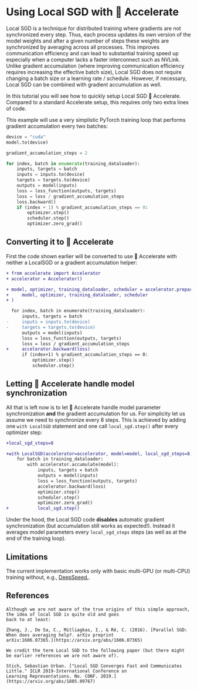 <!--Copyright 2023 The HuggingFace Team. All rights reserved.

Licensed under the Apache License, Version 2.0 (the "License"); you may not use this file except in compliance with
the License. You may obtain a copy of the License at

http://www.apache.org/licenses/LICENSE-2.0

Unless required by applicable law or agreed to in writing, software distributed under the License is distributed on
an "AS IS" BASIS, WITHOUT WARRANTIES OR CONDITIONS OF ANY KIND, either express or implied. See the License for the
specific language governing permissions and limitations under the License.

⚠️ Note that this file is in Markdown but contain specific syntax for our doc-builder (similar to MDX) that may not be
rendered properly in your Markdown viewer.
-->

# Using Local SGD with 🤗 Accelerate

Local SGD is a technique for distributed training where gradients are not synchronized every step. Thus, each process updates its own version of the model weights and after a given number of steps these weights are synchronized by averaging across all processes. This improves communication efficiency and can lead to substantial training speed up especially when a computer lacks a faster interconnect such as NVLink.
Unlike gradient accumulation (where improving communication efficiency requires increasing the effective batch size), Local SGD does not require changing a batch size or a learning rate / schedule. However, if necessary, Local SGD can be combined with gradient accumulation as well.

In this tutorial you will see how to quickly setup  Local SGD 🤗 Accelerate. Compared to a standard Accelerate setup, this requires only two extra lines of code.

This example will use a very simplistic PyTorch training loop that performs gradient accumulation every two batches:

```python
device = "cuda"
model.to(device)

gradient_accumulation_steps = 2

for index, batch in enumerate(training_dataloader):
    inputs, targets = batch
    inputs = inputs.to(device)
    targets = targets.to(device)
    outputs = model(inputs)
    loss = loss_function(outputs, targets)
    loss = loss / gradient_accumulation_steps
    loss.backward()
    if (index + 1) % gradient_accumulation_steps == 0:
        optimizer.step()
        scheduler.step()
        optimizer.zero_grad()
```

## Converting it to 🤗 Accelerate

First the code shown earlier will be converted to use 🤗 Accelerate  with neither a LocalSGD or a gradient accumulation helper:

```diff
+ from accelerate import Accelerator
+ accelerator = Accelerator()

+ model, optimizer, training_dataloader, scheduler = accelerator.prepare(
+     model, optimizer, training_dataloader, scheduler
+ )

  for index, batch in enumerate(training_dataloader):
      inputs, targets = batch
-     inputs = inputs.to(device)
-     targets = targets.to(device)
      outputs = model(inputs)
      loss = loss_function(outputs, targets)
      loss = loss / gradient_accumulation_steps
+     accelerator.backward(loss)
      if (index+1) % gradient_accumulation_steps == 0:
          optimizer.step()
          scheduler.step()
```

## Letting 🤗 Accelerate handle model synchronization 

All that is left now is to let 🤗 Accelerate handle model parameter synchronization **and** the gradient accumulation for us. For simplicity let us assume we need to synchronize every 8 steps. This is
achieved by adding one `with LocalSGD` statement and one call `local_sgd.step()` after every optimizer step:

```diff
+local_sgd_steps=8

+with LocalSGD(accelerator=accelerator, model=model, local_sgd_steps=8, enabled=True) as local_sgd:
    for batch in training_dataloader:
        with accelerator.accumulate(model):
            inputs, targets = batch
            outputs = model(inputs)
            loss = loss_function(outputs, targets)
            accelerator.backward(loss)
            optimizer.step()
            scheduler.step()
            optimizer.zero_grad()
+           local_sgd.step()
```

Under the hood, the Local SGD code **disables** automatic gradient synchronization (but accumulation still works as expected!). Instead it averages model parameters every `local_sgd_steps` steps (as well as at the end of the training loop).

## Limitations

The current implementation works only with basic multi-GPU (or multi-CPU) training without, e.g., [DeepSpeed.](https://github.com/microsoft/DeepSpeed).

## References

    Although we are not aware of the true origins of this simple approach, the idea of local SGD is quite old and goes
    back to at least:

    Zhang, J., De Sa, C., Mitliagkas, I., & Ré, C. (2016). [Parallel SGD: When does averaging help?. arXiv preprint
    arXiv:1606.07365.](https://arxiv.org/abs/1606.07365)

    We credit the term Local SGD to the following paper (but there might be earlier references we are not aware of).

    Stich, Sebastian Urban. ["Local SGD Converges Fast and Communicates Little." ICLR 2019-International Conference on
    Learning Representations. No. CONF. 2019.](https://arxiv.org/abs/1805.09767)
